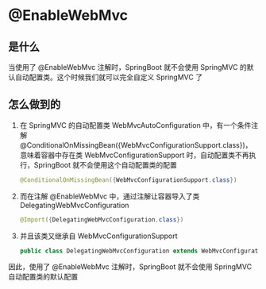 # @EnableWebMvc

## 是什么

当使用了 @EnableWebMvc 注解时，SpringBoot 就不会使用 SpringMVC 的默认自动配置类。这个时候我们就可以完全自定义 SpringMVC 了

## 怎么做到的

1. 在 SpringMVC 的自动配置类 WebMvcAutoConfiguration 中，有一个条件注解 @ConditionalOnMissingBean({WebMvcConfigurationSupport.class})，意味着容器中存在类 WebMvcConfigurationSupport 时，自动配置类不再执行，SpringBoot 就不会使用这个自动配置类的配置

   ```java
   @ConditionalOnMissingBean({WebMvcConfigurationSupport.class})
   ```

2. 而在注解 @EnableWebMvc 中，通过注解让容器导入了类 DelegatingWebMvcConfiguration

   ```java
   @Import({DelegatingWebMvcConfiguration.class})
   ```

3. 并且该类又继承自 WebMvcConfigurationSupport

   ```java
   public class DelegatingWebMvcConfiguration extends WebMvcConfigurationSupport {...}
   ```

因此，使用了 @EnableWebMvc 注解时，SpringBoot 就不会使用 SpringMVC 自动配置类的默认配置

